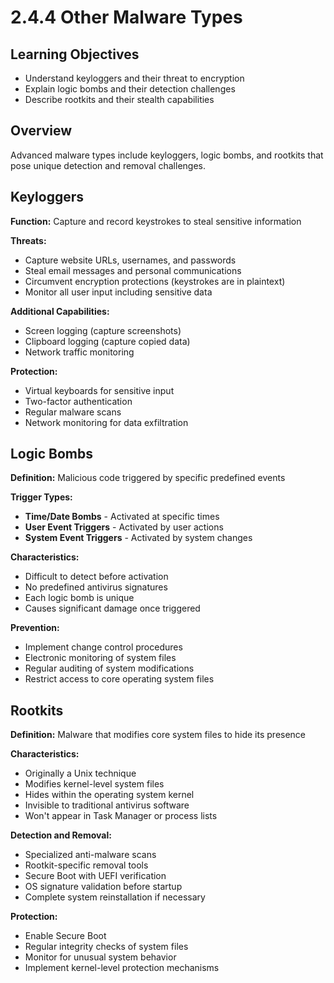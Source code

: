 # 2.4.4 Other Malware Types

## Learning Objectives
- Understand keyloggers and their threat to encryption
- Explain logic bombs and their detection challenges
- Describe rootkits and their stealth capabilities

## Overview
Advanced malware types include keyloggers, logic bombs, and rootkits that pose unique detection and removal challenges.

## Keyloggers
**Function:** Capture and record keystrokes to steal sensitive information

**Threats:**
- Capture website URLs, usernames, and passwords
- Steal email messages and personal communications
- Circumvent encryption protections (keystrokes are in plaintext)
- Monitor all user input including sensitive data

**Additional Capabilities:**
- Screen logging (capture screenshots)
- Clipboard logging (capture copied data)
- Network traffic monitoring

**Protection:**
- Virtual keyboards for sensitive input
- Two-factor authentication
- Regular malware scans
- Network monitoring for data exfiltration

## Logic Bombs
**Definition:** Malicious code triggered by specific predefined events

**Trigger Types:**
- **Time/Date Bombs** - Activated at specific times
- **User Event Triggers** - Activated by user actions
- **System Event Triggers** - Activated by system changes

**Characteristics:**
- Difficult to detect before activation
- No predefined antivirus signatures
- Each logic bomb is unique
- Causes significant damage once triggered

**Prevention:**
- Implement change control procedures
- Electronic monitoring of system files
- Regular auditing of system modifications
- Restrict access to core operating system files

## Rootkits
**Definition:** Malware that modifies core system files to hide its presence

**Characteristics:**
- Originally a Unix technique
- Modifies kernel-level system files
- Hides within the operating system kernel
- Invisible to traditional antivirus software
- Won't appear in Task Manager or process lists

**Detection and Removal:**
- Specialized anti-malware scans
- Rootkit-specific removal tools
- Secure Boot with UEFI verification
- OS signature validation before startup
- Complete system reinstallation if necessary

**Protection:**
- Enable Secure Boot
- Regular integrity checks of system files
- Monitor for unusual system behavior
- Implement kernel-level protection mechanisms